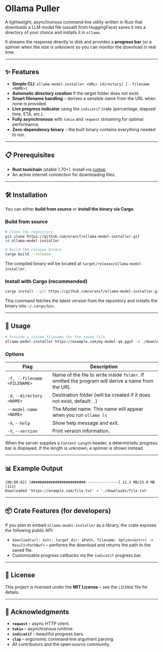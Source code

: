 # Ollama Puller

A lightweight, asynchronous command‑line utility written in Rust that downloads a LLM model file (usuallt from HuggingFace)
saves it into a directory of your choice and installs it in `ollama`.

It streams the response directly to disk and provides a **progress bar** (or a spinner when the size is unknown) so you can monitor the download in real time.

---

## ✨ Features
- **Simple CLI**: `ollama-model-installer <URL> [directory] [--filename <NAME>]`
- **Automatic directory creation** if the target folder does not exist.
- **Smart filename handling** – derives a sensible name from the URL when none is provided.
- **Live progress indicator** using the `indicatif` crate (percentage, elapsed time, ETA, etc.).
- **Fully asynchronous** with `tokio` and `reqwest` streaming for optimal performance.
- **Zero‑dependency binary** – the built binary contains everything needed to run.

---

## 📋 Prerequisites
- **Rust toolchain** (stable 1.70+). Install via [rustup](https://rustup.rs/).
- An active internet connection for downloading files.

---

## 🛠️ Installation
You can either **build from source** or **install the binary via Cargo**.

### Build from source
```bash
# Clone the repository
git clone https://github.com/eranif/ollama-model-installer.git
cd ollama-model-installer

# Build the release binary
cargo build --release
```
The compiled binary will be located at `target/release/ollama-model-installer`.

### Install with Cargo (recommended)
```bash
cargo install --git https://github.com/eranif/ollama-model-installer.git ollama-model-installer
```
This command fetches the latest version from the repository and installs the binary into `~/.cargo/bin`.

---

## 🚀 Usage

```bash
# Provide a custom filename for the saved file
ollama-model-installer https://example.com/my-model-q4.gguf -d ./downloads --filename my-model.gguf
```

### Options
| Flag | Description |
|------|-------------|
| `-f, --filename <FILENAME>` | Name of the file to write inside `folder`. If omitted the program will derive a name from the URL |
| `-d`, `--directory` `<NAME>` | Destination folder (will be created if it does not exist, default: `.`) |
| `--model-name <NAME>` | The Model name. This name will appear when you run `ollama ls` |
| `-h`, `--help` | Show help message and exit. |
| `-V`, `--version` | Print version information. |

When the server supplies a `Content‑Length` header, a deterministic progress bar is displayed. If the length is unknown, a spinner is shown instead.

---

## 📊 Example Output
```
[00:00:02] [#########################---------------] 12.3 MB/25.0 MB (12s)
Downloaded 'https://example.com/file.txt' → './downloads/file.txt'
```

---

## 📦 Crate Features (for developers)
If you plan to embed `ollama-model-installer` as a library, the crate exposes the following public API:
- `download(url: &str, target_dir: &Path, filename: Option<&str>) -> Result<PathBuf>` – performs the download and returns the path to the saved file.
- Customizable progress callbacks via the `indicatif` progress bar.

---

## 📄 License
This project is licensed under the **MIT License** – see the `LICENSE` file for details.

---

## 🙏 Acknowledgments
- **`reqwest`** – async HTTP client.
- **`tokio`** – asynchronous runtime.
- **`indicatif`** – beautiful progress bars.
- **`clap`** – ergonomic command‑line argument parsing.
- All contributors and the open‑source community.
